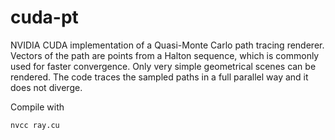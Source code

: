 # cuda-pt
NVIDIA CUDA implementation of a Quasi-Monte Carlo path tracing renderer. Vectors of the path are points from a Halton sequence, which is commonly used for faster convergence. 
Only very simple geometrical scenes can be rendered. 
The code traces the sampled paths in a full parallel way and it does not diverge.

Compile with
```
nvcc ray.cu
```
